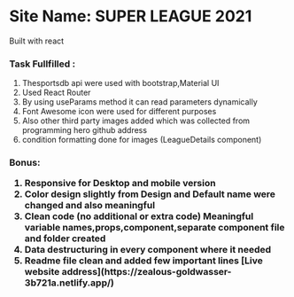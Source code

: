 <h1>Site Name: SUPER LEAGUE 2021</h1>
<p>Built with react </p>
<h3>Task Fullfilled : </h3>
<ol>
<li>Thesportsdb api were used with bootstrap,Material UI</li>
<li>Used React Router</li>
<li>By using useParams method it can read parameters dynamically</li>
<li>Font Awesome icon were used for different purposes</li>
<li>Also other third party images added which was collected from programming hero github address</li>
<li>condition formatting done for images (LeagueDetails component)
</ol>

<h3>Bonus:
<br>
<ol>
<li>Responsive for Desktop and mobile version
<li>Color design slightly from Design and Default name were changed and also meaningful
<li>Clean code (no additional or extra code) Meaningful variable names,props,component,separate component file and folder created
<li>Data destructuring in every component where it needed
<li>Readme file clean and added few important lines
[Live website address](https://zealous-goldwasser-3b721a.netlify.app/)

